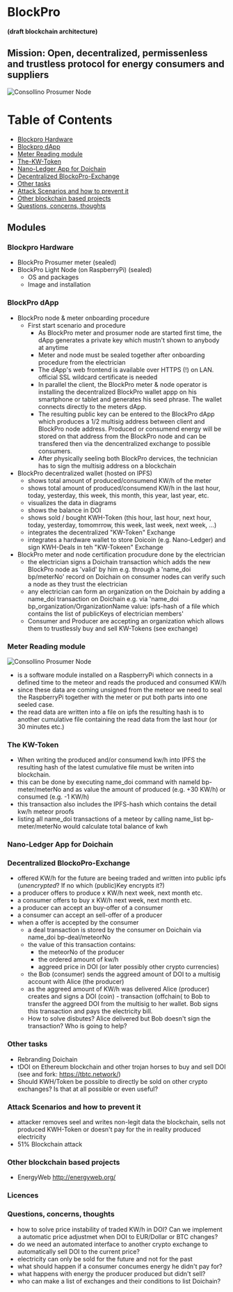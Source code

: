 # BlockPro
**(draft blockchain architecture)**

## Mission: Open, decentralized, permissenless and trustless protocol for energy consumers and suppliers

![Consollino Prosumer Node](./Consollino.png)

# Table of Contents
- [Blockpro Hardware](#blockpro-hardware])
- [Blockpro dApp](#blockpro-dapp)
- [Meter Reading module](#meter-reading-module)
- [The-KW-Token](#the-kw-token)
- [Nano-Ledger App for Doichain](#nano---ledger-app-for-doichain)
- [Decentralized BlockoPro-Exchange](#Decentralized-BlockoPro---Exchange)
- [Other tasks](#other-tasks)
- [Attack Scenarios and how to prevent it](#atack-scenarios-and-how-to-prevent-it)
- [Other blockchain based projects](#Other-blockchain-based-projects)
- [Questions, concerns, thoughts](#Questions-concerns-thoughts)

## Modules
### **Blockpro Hardware** 
  - BlockPro Prosumer meter (sealed)
  - BlockPro Light Node (on RaspberryPi) (sealed)
    - OS and packages
    - Image and installation
### **BlockPro dApp**
  - BlockPro node & meter onboarding procedure
    - First start scenario and procedure
      - As BlockPro meter and prosumer node are started first time, the dApp generates a private key which mustn't shown to anybody at anytime
      - Meter and node must be sealed together after onboarding procedure from the electrician
      - The dApp's web frontend is available over HTTPS (!) on LAN. official SSL wildcard certificate is needed
      - In parallel the client, the BlockPro meter & node operator is installing the decentralized BlockPro wallet appp on his smartphone or tablet and generates his seed phrase. The wallet connects directly to the meters dApp.
      - The resulting public key can be entered to the BlockPro dApp which produces a 1/2 multisig address between client and BlockPro node address. Produced or consumend energy will be stored on that address from the BlockPro node and can be transfered then via the dencentralized exchange to possible consumers.
      - After physically seeling both BlockPro dervices, the technician has to sign the multisig address on a blockchain
  - BlockPro decentralized wallet (hosted on IPFS)
      - shows total amount of produced/consumend KW/h of the meter
      - shows total amount of produced/consumend KW/h in the last hour, today, yesterday, this week, this month, this year, last year, etc.
      - visualizes the data in diagrams
      - shows the balance in DOI
      - shows sold / bought KWH-Token (this hour, last hour, next hour, today, yesterday, tomomrrow, this week, last week, next week, ...)
      - integrates the decentralized "KW-Token" Exchange
      - integrates a hardware wallet to store Doicoin (e.g. Nano-Ledger) and sign KWH-Deals in teh "KW-Tokeen" Exchange
  - BlockPro meter and node certification procudure done by the electrician
      - the electrician signs a Doichain transaction which adds the new BlockPro node as 'valid' by him e.g. through a 'name_doi bp/meterNo' record on Doichain on consumer nodes can verify such a node as they trust the electrician
      - any electrician can form an organization on the Doichain by adding a name_doi transaction on Doichain e.g. via 'name_doi bp_organization/OrganizationName value: ipfs-hash of a file which contains the list of publicKeys of electrician members'
      - Consumer and Producer are accepting an organization which allows them to trustlessly buy and sell KW-Tokens (see exchange)
### **Meter Reading module**
  ![Consollino Prosumer Node](./BlockProProsumerNodeArchitectureModel_v0.0.2.png)
  - is a software module installed on a RaspberryPi which connects in a defined time to the meteor and reads the produced and consumed KW/h
  - since these data are coming unsigned from the meteor we need to seal the RaspberryPi together with the meter or put both parts into one seeled case.
  - the read data are written into a file on ipfs the resulting hash is to another cumulative file containing the read data from the last hour (or 30 minutes etc.)
### **The KW-Token**
  - When writing the produced and/or consumend kw/h into IPFS the resulting hash of the latest cumulative file must be writen into blockchain. 
  - this can be done by executing name_doi command with nameId bp-meter/meterNo and as value the amount of produced (e.g. +30 KW/h) or consumed (e.g. -1 KW/h)
  - this transaction also includes the IPFS-hash which contains the detail kw/h meteor proofs
  - listing all name_doi transactions of a meteor by calling name_list bp-meter/meterNo would calculate total balance of kwh
### **Nano-Ledger App for Doichain**
### **Decentralized BlockoPro-Exchange**
  - offered KW/h for the future are beeing traded and written into public ipfs (*unencrypted*? If no which (public)Key encrypts it?)  
  - a producer offers to produce x KW/h next week, next month etc. 
  - a consumer offers to buy x KW/h next week, next month etc. 
  - a producer can accept an buy-offer of a consumer
  - a consumer can accept an sell-offer of a producer
  - when a offer is accepted by the consumer 
    - a deal transaction is stored by the consumer on Doichain via name_doi bp-deal/meteorNo 
    - the value of this transaction contains:
      - the meteorNo of the producer
      - the ordered amount of kw/h 
      - aggreed price in DOI (or later possibly other crypto currencies)
    - the Bob (consumer) sends the aggreed amount of DOI to a multisig account with Alice (the producer)
    - as the aggreed amount of KW/h was delivered Alice (producer) creates and signs a DOI (coin) - transaction (offchain( to Bob to transfer the aggreed DOI from the multisig to her wallet. Bob signs this transaction and pays the electricity bill.  
    - How to solve disbutes? Alice delivered but Bob doesn't sign the transaction? Who is going to help? 
### **Other tasks**
  - Rebranding Doichain
  - tDOI on Ethereum blockchain and other trojan horses to buy and sell DOI (see and fork: https://tbtc.network/) 
  - Should KWH/Token be possible to directly be sold on other crypto exchanges? Is that at all possible or even useful? 
### **Attack Scenarios and how to prevent it**
  - attacker removes seel and writes non-legit data the blockchain, sells not produced KWH-Token or doesn't pay for the in reality produced electricity
  - 51% Blockchain attack
### **Other blockchain based projects**
  - EnergyWeb http://energyweb.org/
### **Licences**

### **Questions, concerns, thoughts**
  - how to solve price instability of traded KW/h in DOI? Can we implement a automatic price adjustmet when DOI to EUR/Dollar or BTC changes? 
  - do we need an automated interface to another crypto exchange to automatically sell DOI to the current price?  
  - electricity can only be sold for the future and not for the past 
  - what should happen if a consumer concumes energy he didn't pay for?
  - what happens with energy the producer produced but didn't sell?
  - who can make a list of exchanges and their conditions to list Doichain?
  
